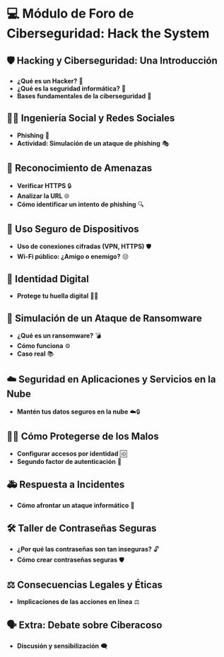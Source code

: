 # 💻 Módulo de Foro de Ciberseguridad: Hack the System

## 🛡️ Hacking y Ciberseguridad: Una Introducción
- **¿Qué es un Hacker?** 🤖
- **¿Qué es la seguridad informática?** 🔐
- **Bases fundamentales de la ciberseguridad** 🧠

## 🕵️‍♂️ Ingeniería Social y Redes Sociales
- **Phishing** 🎣
- **Actividad: Simulación de un ataque de phishing** 🎭

## 🚨 Reconocimiento de Amenazas
- **Verificar HTTPS** 🔒
- **Analizar la URL** 🌐
- **Cómo identificar un intento de phishing** 🔍

## 📱 Uso Seguro de Dispositivos
- **Uso de conexiones cifradas (VPN, HTTPS)** 🛡️
- **Wi-Fi público: ¿Amigo o enemigo?** 😒

## 👤 Identidad Digital
- **Protege tu huella digital** 🕵️‍♀️

## 🧨 Simulación de un Ataque de Ransomware
- **¿Qué es un ransomware?** 💣
- **Cómo funciona** ⚙️
- **Caso real** 📚

## ☁️ Seguridad en Aplicaciones y Servicios en la Nube
- **Mantén tus datos seguros en la nube** ☁️🔒

## 🦹‍♂️ Cómo Protegerse de los Malos
- **Configurar accesos por identidad** 🆔
- **Segundo factor de autenticación** 🔑

## 🚑 Respuesta a Incidentes
- **Cómo afrontar un ataque informático** 🚨

## 🛠️ Taller de Contraseñas Seguras
- **¿Por qué las contraseñas son tan inseguras?** 🔓
- **Cómo crear contraseñas seguras** 🛡️

## ⚖️ Consecuencias Legales y Éticas
- **Implicaciones de las acciones en línea** ⚖️

## 🗣️ Extra: Debate sobre Ciberacoso
- **Discusión y sensibilización** 🗨️
